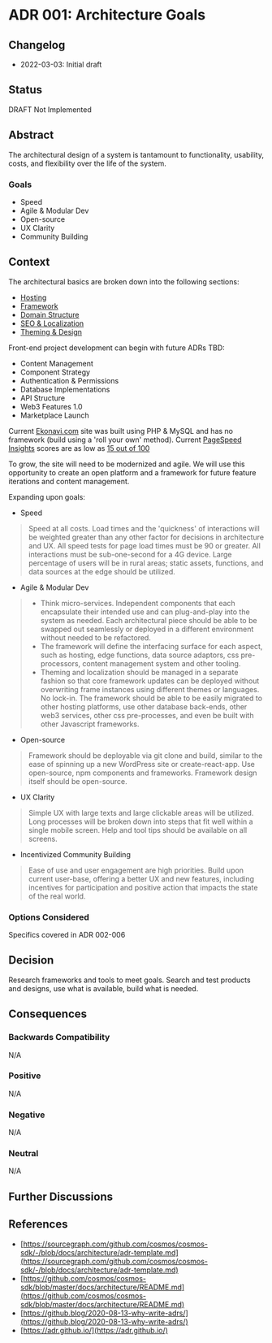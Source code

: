 # ADR 001: Architecture Goals

## Changelog
* 2022-03-03: Initial draft

## Status
DRAFT Not Implemented

## Abstract
The architectural design of a system is tantamount to functionality, usability, costs, and flexibility over the life of the system.

### Goals
* Speed
* Agile & Modular Dev
* Open-source
* UX Clarity
* Community Building

## Context
The architectural basics are broken down into the following sections:

* [Hosting](adr-002-Hosting.md)
* [Framework](adr-003-Framework.md)
* [Domain Structure](adr-004-Domain-Structure.md)
* [SEO & Localization](adr-005-SEO-Localization.md)
* [Theming & Design](adr-006-Theming-Design.md)

Front-end project development can begin with future ADRs TBD:
* Content Management
* Component Strategy
* Authentication & Permissions
* Database Implementations
* API Structure
* Web3 Features 1.0
* Marketplace Launch

Current [Ekonavi.com](https://ekonavi.com) site was built using PHP & MySQL and has no framework (build using a 'roll your own' method). Current [PageSpeed Insights](https://pagespeed.web.dev/) scores are as low as [15 out of 100](https://user-images.githubusercontent.com/9093152/157125334-9e32d878-56b6-4ce2-a3b1-7041b9ebdb4a.png)

To grow, the site will need to be modernized and agile. We will use this opportunity to create an open platform and a framework for future feature iterations and content management.

Expanding upon goals:
* Speed
> Speed at all costs. Load times and the 'quickness' of interactions will be weighted greater than any other factor for decisions in architecture and UX. All speed tests for page load times must be 90 or greater. All interactions must be sub-one-second for a 4G device. Large percentage of users will be in rural areas; static assets, functions, and data sources at the edge should be utilized.

* Agile & Modular Dev
> * Think micro-services. Independent components that each encapsulate their intended use and can plug-and-play into the system as needed. Each architectural piece should be able to be swapped out seamlessly or deployed in a different environment without needed to be refactored. 
> * The framework will define the interfacing surface for each aspect, such as hosting, edge functions, data source adaptors, css pre-processors, content management system and other tooling. 
> * Theming and localization should be managed in a separate fashion so that core framework updates can be deployed without overwriting frame instances using different themes or languages.
> No lock-in. The framework should be able to be easily migrated to other hosting platforms, use other database back-ends, other web3 services, other css pre-processes, and even be built with other Javascript frameworks.

* Open-source
> Framework should be deployable via git clone and build, similar to the ease of spinning up a new WordPress site or create-react-app.
> Use open-source, npm components and frameworks.
> Framework design itself should be open-source.

* UX Clarity
> Simple UX with large texts and large clickable areas will be utilized. Long processes will be broken down into steps that fit well within a single mobile screen. Help and tool tips should be available on all screens.

* Incentivized Community Building
> Ease of use and user engagement are high priorities. Build upon current user-base, offering a better UX and new features, including incentives for participation and positive action that impacts the state of the real world.

### Options Considered
Specifics covered in ADR 002-006

## Decision 
Research frameworks and tools to meet goals. Search and test products and designs, use what is available, build what is needed.

## Consequences

### Backwards Compatibility
N/A

### Positive
N/A

### Negative
N/A

### Neutral
N/A

## Further Discussions

## References
* [https://sourcegraph.com/github.com/cosmos/cosmos-sdk/-/blob/docs/architecture/adr-template.md](https://sourcegraph.com/github.com/cosmos/cosmos-sdk/-/blob/docs/architecture/adr-template.md)
* [https://github.com/cosmos/cosmos-sdk/blob/master/docs/architecture/README.md](https://github.com/cosmos/cosmos-sdk/blob/master/docs/architecture/README.md)
* [https://github.blog/2020-08-13-why-write-adrs/](https://github.blog/2020-08-13-why-write-adrs/)
* [https://adr.github.io/](https://adr.github.io/)